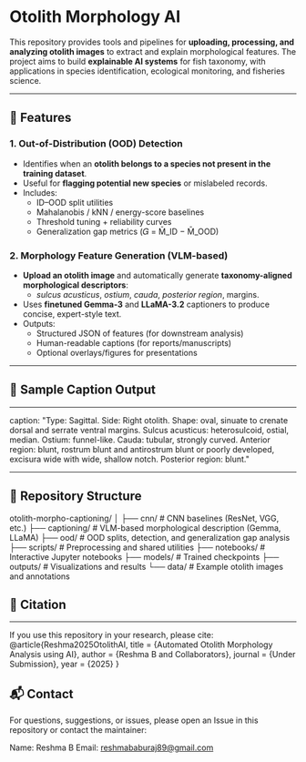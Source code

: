 # Otolith Morphology AI  

This repository provides tools and pipelines for **uploading, processing, and analyzing otolith images** to extract and explain morphological features. The project aims to build **explainable AI systems** for fish taxonomy, with applications in species identification, ecological monitoring, and fisheries science.  

---

## 🚀 Features  

### 1. Out-of-Distribution (OOD) Detection  
- Identifies when an **otolith belongs to a species not present in the training dataset**.  
- Useful for **flagging potential new species** or mislabeled records.  
- Includes:  
  - ID–OOD split utilities  
  - Mahalanobis / kNN / energy-score baselines  
  - Threshold tuning + reliability curves  
  - Generalization gap metrics (𝐺 = M̄_ID − M̄_OOD)  

### 2. Morphology Feature Generation (VLM-based)  
- **Upload an otolith image** and automatically generate **taxonomy-aligned morphological descriptors**:  
  - *sulcus acusticus*, *ostium*, *cauda*, *posterior region*, margins.  
- Uses **finetuned Gemma-3** and **LLaMA-3.2** captioners to produce concise, expert-style text.  
- Outputs:  
  - Structured JSON of features (for downstream analysis)  
  - Human-readable captions (for reports/manuscripts)  
  - Optional overlays/figures for presentations  

---

## 📝 Sample Caption Output  

---
caption: "Type: Sagittal. Side: Right otolith. Shape: oval, sinuate to crenate dorsal and serrate ventral margins. 
Sulcus acusticus: heterosulcoid, ostial, median. 
Ostium: funnel-like. 
Cauda: tubular, strongly curved. 
Anterior region: blunt, rostrum blunt and antirostrum blunt or poorly developed, excisura wide with wide, shallow notch. 
Posterior region: blunt."

----

## 📂 Repository Structure  
otolith-morpho-captioning/
│
├── cnn/          # CNN baselines (ResNet, VGG, etc.)
├── captioning/   # VLM-based morphological description (Gemma, LLaMA)
├── ood/          # OOD splits, detection, and generalization gap analysis
├── scripts/      # Preprocessing and shared utilities
├── notebooks/    # Interactive Jupyter notebooks
├── models/       # Trained checkpoints
├── outputs/      # Visualizations and results
└── data/         # Example otolith images and annotations

## 📖 Citation
---
If you use this repository in your research, please cite:
@article{Reshma2025OtolithAI,
  title   = {Automated Otolith Morphology Analysis using AI},
  author  = {Reshma B and Collaborators},
  journal = {Under Submission},
  year    = {2025}
}

## 📬 Contact

For questions, suggestions, or issues, please open an Issue
 in this repository or contact the maintainer:

Name: Reshma B
Email: reshmababuraj89@gmail.com




